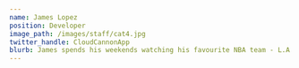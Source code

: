 ```yaml
---
name: James Lopez
position: Developer
image_path: /images/staff/cat4.jpg
twitter_handle: CloudCannonApp
blurb: James spends his weekends watching his favourite NBA team - L.A. Clippers.
---
```

